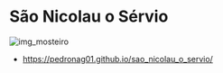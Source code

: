 # São Nicolau o Sérvio
 ![img_mosteiro](https://user-images.githubusercontent.com/95387992/216660491-efa633c3-f465-45ee-b97f-303824bd782f.jpeg)
* https://pedronag01.github.io/sao_nicolau_o_servio/
